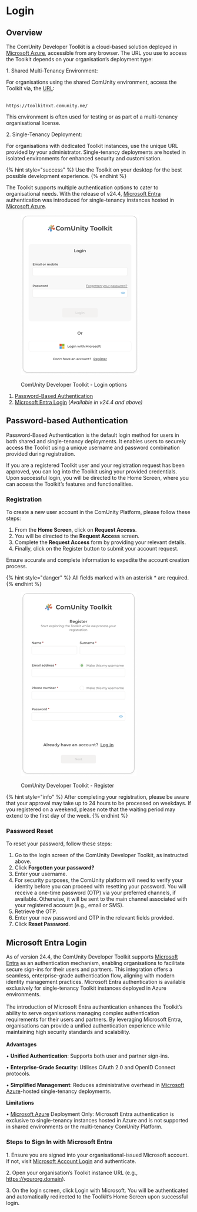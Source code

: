 # Login

## Overview

The ComUnity Developer Toolkit is a cloud-based solution deployed in [Microsoft Azure](https://azure.microsoft.com/), accessible from any browser. The URL you use to access the Toolkit depends on your organisation’s deployment type:

1\. Shared Multi-Tenancy Environment:

For organisations using the shared ComUnity environment, access the Toolkit via, the [URL](https://toolkitnxt.comunity.me/):

```

https://toolkitnxt.comunity.me/

```

This environment is often used for testing or as part of a multi-tenancy organisational license.

2\. Single-Tenancy Deployment:

For organisations with dedicated Toolkit instances, use the unique URL provided by your administrator. Single-tenancy deployments are hosted in isolated environments for enhanced security and customisation.

{% hint style="success" %}
Use the Toolkit on your desktop for the best possible development experience.
{% endhint %}

The Toolkit supports multiple authentication options to cater to organisational needs. With the release of v24.4, [Microsoft Entra](https://www.microsoft.com/en-za/security/business/microsoft-entra) authentication was introduced for single-tenancy instances hosted in [Microsoft Azure](https://azure.microsoft.com/).

<figure><img src="../../.gitbook/assets/image (31).png" alt="" width="321"><figcaption><p>ComUnity Developer Toolkit - Login options</p></figcaption></figure>

1. [Password-Based Authentication](login.md#password-based-authentication)
2. [Microsoft Entra Login](login.md#microsoft-entra-login) (_Available in  v24.4 and above)_

## Password-based Authentication

Password-Based Authentication is the default login method for users in both shared and single-tenancy deployments. It enables users to securely access the Toolkit using a unique username and password combination provided during registration.

If you are a registered Toolkit user and your registration request has been approved, you can log into the Toolkit using your provided credentials. Upon successful login, you will be directed to the Home Screen, where you can access the Toolkit’s features and functionalities.

### Registration

To create a new user account in the ComUnity Platform, please follow these steps:

1. From the **Home Screen**, click on **Request Access**.
2. You will be directed to the **Request Access** screen.
3. Complete the **Request Access** form by providing your relevant details.
4. Finally, click on the Register button to submit your account request.

Ensure accurate and complete information to expedite the account creation process.

{% hint style="danger" %}
All fields marked with an asterisk \* are required.
{% endhint %}

<figure><img src="../../.gitbook/assets/image (396).png" alt="" width="314"><figcaption><p>ComUnity Developer Toolkit - Register</p></figcaption></figure>

{% hint style="info" %}
After completing your registration, please be aware that your approval may take up to 24 hours to be processed on weekdays. If you registered on a weekend, please note that the waiting period may extend to the first day of the week.
{% endhint %}

### Password Reset

To reset your password, follow these steps:

1. Go to the login screen of the ComUnity Developer Toolkit, as instructed above.
2. Click **Forgotten your password?**
3. Enter your username.
4. For security purposes, the ComUnity platform will need to verify your identity before you can proceed with resetting your password. You will receive a one-time password (OTP) via your preferred channels, if available. Otherwise, it will be sent to the main channel associated with your registered account (e.g., email or SMS).
5. Retrieve the OTP.
6. Enter your new password and OTP in the relevant fields provided.
7. Click **Reset Password**.

## Microsoft Entra Login

As of version 24.4, the ComUnity Developer Toolkit supports [Microsoft Entra](https://www.microsoft.com/en-za/security/business/microsoft-entra) as an authentication mechanism, enabling organisations to facilitate secure sign-ins for their users and partners. This integration offers a seamless, enterprise-grade authentication flow, aligning with modern identity management practices. Microsoft Entra authentication is available exclusively for single-tenancy Toolkit instances deployed in Azure environments.\
\
The introduction of Microsoft Entra authentication enhances the Toolkit’s ability to serve organisations managing complex authentication requirements for their users and partners. By leveraging Microsoft Entra, organisations can provide a unified authentication experience while maintaining high security standards and scalability.\
\
**Advantages**&#x20;

• **Unified Authentication**: Supports both user and partner sign-ins.

• **Enterprise-Grade Security**: Utilises OAuth 2.0 and OpenID Connect protocols.

• **Simplified Management**: Reduces administrative overhead in [Microsoft Azure](https://azure.microsoft.com/)-hosted single-tenancy deployments.

**Limitations**

• [Microsoft Azure](https://azure.microsoft.com/) Deployment Only: Microsoft Entra authentication is exclusive to single-tenancy instances hosted in Azure and is not supported in shared environments or the multi-tenancy ComUnity Platform.

### Steps to Sign In with Microsoft Entra

1\. Ensure you are signed into your organisational-issued Microsoft account. If not, visit [Microsoft Account Login](https://login.microsoftonline.com/) and authenticate.

2\. Open your organisation’s Toolkit instance URL (e.g., https://yourorg.domain).

3\. On the login screen, click Login with Microsoft. You will be authenticated and automatically redirected to the Toolkit’s Home Screen upon successful login.

